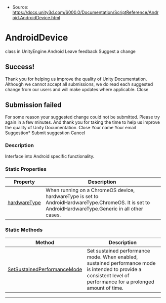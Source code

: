 * Source: https://docs.unity3d.com/6000.0/Documentation/ScriptReference/Android.AndroidDevice.html

# AndroidDevice
class in UnityEngine.Android
Leave feedback
Suggest a change
## Success!
Thank you for helping us improve the quality of Unity Documentation. Although we cannot accept all submissions, we do read each suggested change from our users and will make updates where applicable.
Close
## Submission failed
For some reason your suggested change could not be submitted. Please <a>try again</a> in a few minutes. And thank you for taking the time to help us improve the quality of Unity Documentation.
Close
Your name Your email Suggestion* Submit suggestion
Cancel
### Description
Interface into Android specific functionality.
### Static Properties
Property | Description  
---|---  
[hardwareType](https://docs.unity3d.com/6000.0/Documentation/ScriptReference/Android.AndroidDevice-hardwareType.html) | When running on a ChromeOS device, hardwareType is set to AndroidHardwareType.ChromeOS. It is set to AndroidHardwareType.Generic in all other cases.  
### Static Methods
Method | Description  
---|---  
[SetSustainedPerformanceMode](https://docs.unity3d.com/6000.0/Documentation/ScriptReference/Android.AndroidDevice.SetSustainedPerformanceMode.html) | Set sustained performance mode. When enabled, sustained performance mode is intended to provide a consistent level of performance for a prolonged amount of time.  
* * *
